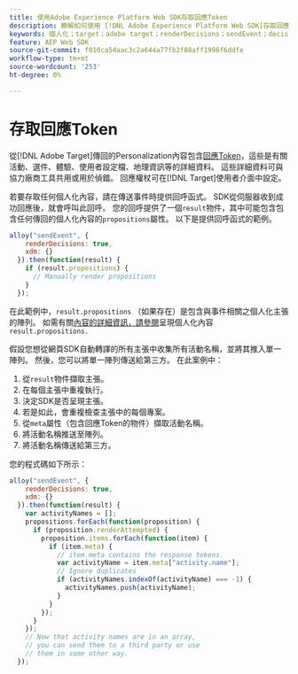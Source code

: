 ```yaml
---
title: 使用Adobe Experience Platform Web SDK存取回應Token
description: 瞭解如何使用 [!DNL Adobe Experience Platform Web SDK]存取回應權杖。
keywords: 個人化；target；adobe target；renderDecisions；sendEvent；decisionScopes；result.decisions，回應Token；
feature: AEP Web SDK
source-git-commit: f010ca54aac3c2a644a77fb2f88aff1996f6ddfe
workflow-type: tm+mt
source-wordcount: '253'
ht-degree: 0%

---
```


# 存取回應Token

從[!DNL Adobe Target]傳回的Personalization內容包含[回應Token](https://experienceleague.adobe.com/docs/target/using/administer/response-tokens.html)，這些是有關活動、選件、體驗、使用者設定檔、地理資訊等的詳細資料。 這些詳細資料可與協力廠商工具共用或用於偵錯。 回應權杖可在[!DNL Target]使用者介面中設定。

若要存取任何個人化內容，請在傳送事件時提供回呼函式。 SDK從伺服器收到成功回應後，就會呼叫此回呼。 您的回呼提供了一個`result`物件，其中可能包含包含任何傳回的個人化內容的`propositions`屬性。 以下是提供回呼函式的範例。

```javascript
alloy("sendEvent", {
    renderDecisions: true,
    xdm: {}
  }).then(function(result) {
    if (result.propositions) {
      // Manually render propositions
    }
  });
```

在此範例中，`result.propositions` （如果存在）是包含與事件相關之個人化主張的陣列。 如需有關[內容的詳細資訊，請參閱](https://experienceleague.adobe.com/en/docs/experience-platform/web-sdk/personalization/rendering-personalization-content)呈現個人化內容`result.propositions.`

假設您想從網頁SDK自動轉譯的所有主張中收集所有活動名稱，並將其推入單一陣列。 然後，您可以將單一陣列傳送給第三方。 在此案例中：

1. 從`result`物件擷取主張。
1. 在每個主張中重複執行。
1. 決定SDK是否呈現主張。
1. 若是如此，會重複檢查主張中的每個專案。
1. 從`meta`屬性（包含回應Token的物件）擷取活動名稱。
1. 將活動名稱推送至陣列。
1. 將活動名稱傳送給第三方。

您的程式碼如下所示：

```javascript
alloy("sendEvent", {
    renderDecisions: true,
    xdm: {}
  }).then(function(result) {
    var activityNames = [];
    propositions.forEach(function(proposition) {
      if (proposition.renderAttempted) {
        proposition.items.forEach(function(item) {
          if (item.meta) {
            // item.meta contains the response tokens.
            var activityName = item.meta["activity.name"];
            // Ignore duplicates
            if (activityNames.indexOf(activityName) === -1) {
              activityNames.push(activityName);
            }
          }
        });
      }
    });
    // Now that activity names are in an array,
    // you can send them to a third party or use
    // them in some other way.
  });
```
